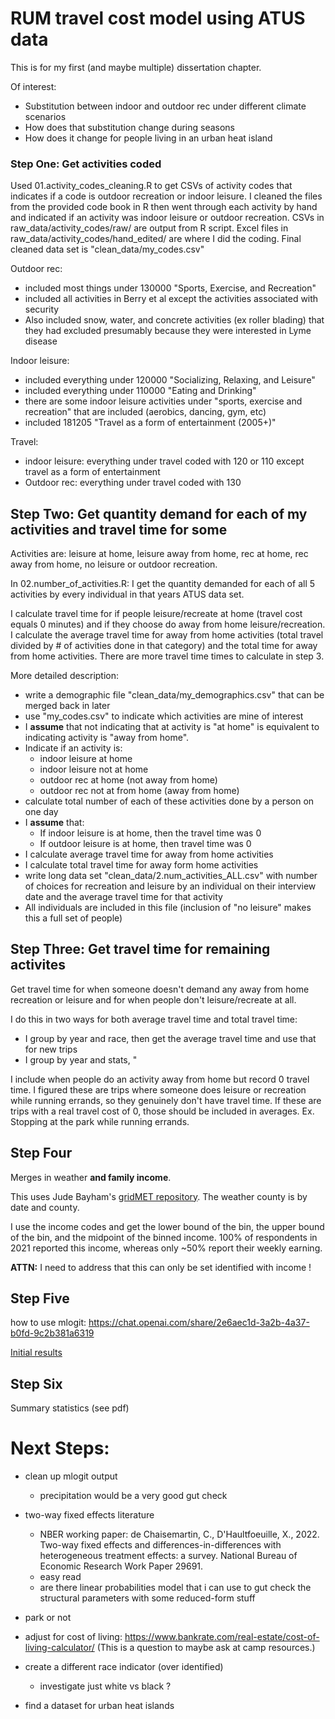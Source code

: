 # RUM travel cost model using ATUS data
This is for my first (and maybe multiple) dissertation chapter. 

Of interest: 
  - Substitution between indoor and outdoor rec under different climate scenarios 
  - How does that substitution change during seasons
  - How does it change for people living in an urban heat island 

<!--Note: I edited my .Renviron file and added a key from NOAA, but it ended up not being needed. I used Jude's gridMET code to get county level weather. 
-->
### Step One: Get activities coded
Used 01.activity_codes_cleaning.R to get CSVs of activity codes that indicates if a code is outdoor recreation or indoor leisure. I cleaned the files from the provided code book in R then went through each activity by hand and indicated if an activity was indoor leisure or outdoor recreation. CSVs in raw_data/activity_codes/raw/ are output from R script. Excel files in raw_data/activity_codes/hand_edited/ are where I did the coding. Final cleaned data set is "clean_data/my_codes.csv"

Outdoor rec: 

- included most things under 130000 "Sports, Exercise, and Recreation"
- included all activities in Berry et al except the activities associated with security
- Also included snow, water, and concrete activities (ex roller blading) that they had excluded presumably because they were interested in Lyme disease 

Indoor leisure: 

- included everything under 120000 "Socializing, Relaxing, and Leisure"
- included everything under 110000 "Eating and Drinking"
- there are some indoor leisure activities under "sports, exercise and recreation" that are included (aerobics, dancing, gym, etc)
- included 181205 "Travel as a form of entertainment (2005+)"

Travel: 

- indoor leisure: everything under travel coded with 120 or 110 except travel as a form of entertainment
- Outdoor rec: everything under travel coded with 130


## Step Two: Get quantity demand for each of my activities and travel time for some
Activities are: leisure at home, leisure away from home,  rec at home, rec away from home, no leisure or outdoor recreation.

In 02.number_of_activities.R: I get the quantity demanded for each of all 5 activities by every individual in that years ATUS data set.   

I calculate travel time for if people leisure/recreate at home (travel cost equals 0 minutes) and if they choose do away from home leisure/recreation. I calculate the average travel time for away from home activities (total travel divided by # of activities done in that category) and the total time for away from home activities. There are more travel time times to calculate in step 3.

More detailed description: 

- write a demographic file "clean_data/my_demographics.csv" that can be merged back in later 
- use "my_codes.csv" to indicate which activities are mine of interest
- I **assume** that not indicating that at activity is "at home" is equivalent to indicating activity is "away from home". 
- Indicate if an activity is:
    - indoor leisure at home
    - indoor leisure not at home
    - outdoor rec at home (not away from home)
    - outdoor rec not at from home (away from home)
- calculate total number of each of these activities done by a person on one day
- I **assume** that:
    - If indoor leisure is at home, then the travel time was 0
    - If outdoor leisure is at home, then travel time was 0 
- I calculate average travel time for away from home activities 
- I calculate total travel time for away form home activities 
- write long data set "clean_data/2.num_activities_ALL.csv" with number of choices for recreation and leisure by an individual on their interview date and the average travel time for that activity
- All individuals are included in this file (inclusion of "no leisure" makes this a full set of people)


## Step Three: Get travel time for remaining activites 
Get travel time for when someone doesn't demand any away from home recreation or leisure and for when people don't leisure/recreate at all. 

I do this in two ways for both average travel time and total travel time: 
  - I group by year and race, then get the average travel time and use that for new trips
  - I group by year and stats, "

I include when people do an activity away from home but record 0 travel time. I figured these are trips where someone does leisure or recreation while running errands, so they genuinely don't have travel time. If these are trips with a real travel cost of 0, those should be included in averages. Ex. Stopping  at the park while running errands.


## Step Four
Merges in weather **and family income**. 

This uses Jude Bayham's [gridMET repository](https://github.com/a5creel/gridMETr). The weather county is by date and county. 

I use the income codes and get the lower bound of the bin, the upper bound of the bin, and the midpoint of the binned income. 100% of respondents in 2021 reported this income, whereas only ~50% report their weekly earning. 

**ATTN:** I need to address that this can only be set identified with income ! 

## Step Five 
how to use mlogit: https://chat.openai.com/share/2e6aec1d-3a2b-4a37-b0fd-9c2b381a6319

[Initial results](https://github.com/a5creel/atus_travel_cost/blob/main/05.write_up.pdf)

## Step Six
Summary statistics (see pdf)


# Next Steps:

- clean up mlogit output 
    - precipitation would be a very good gut check 
- two-way fixed effects literature 
    - NBER working paper: de Chaisemartin, C., D'Haultfoeuille, X., 2022. Two-way fixed effects and differences-in-differences with heterogeneous treatment effects: a survey. National Bureau of Economic Research Work Paper 29691. 
    - easy read
    - are there linear probabilities model that i can use to gut check the structural parameters with some reduced-form stuff 
- park or not 
- adjust for cost of living: https://www.bankrate.com/real-estate/cost-of-living-calculator/ (This is a question to maybe ask at camp resources.)



- create a different race indicator (over identified)
  - investigate just white vs black ? 
- find a dataset for urban heat islands 

